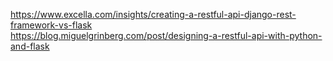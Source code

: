 https://www.excella.com/insights/creating-a-restful-api-django-rest-framework-vs-flask  
https://blog.miguelgrinberg.com/post/designing-a-restful-api-with-python-and-flask  


